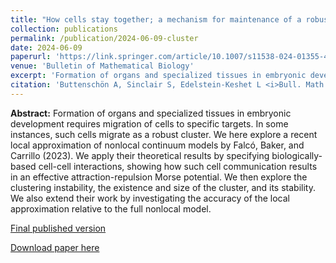 ```yaml
---
title: "How cells stay together; a mechanism for maintenance of a robust cluster explored by local and nonlocal continuum models"
collection: publications
permalink: /publication/2024-06-09-cluster
date: 2024-06-09
paperurl: 'https://link.springer.com/article/10.1007/s11538-024-01355-4'
venue: 'Bulletin of Mathematical Biology'
excerpt: 'Formation of organs and specialized tissues in embryonic development requires migration of cells to specific targets. In some instances, such cells migrate as a robust cluster. We here explore a recent local approximation of nonlocal continuum models by Falcó, Baker, and Carrillo (2023). We apply their theoretical results by specifying biologically-based cell-cell interactions, showing how such cell communication results in an effective attraction-repulsion Morse potential. We then explore the clustering instability, the existence and size of the cluster, and its stability. We also extend their work by investigating the accuracy of the local approximation relative to the full nonlocal model.'
citation: 'Buttenschön A, Sinclair S, Edelstein-Keshet L <i>Bull. Math. Bio.</i> (2024)'
---
```


**Abstract:** Formation of organs and specialized tissues in embryonic development requires migration of cells to specific targets. In some instances, such cells migrate as a robust cluster. We here explore a recent local approximation of nonlocal continuum models by Falcó, Baker, and Carrillo (2023). We apply their theoretical results by specifying biologically-based cell-cell interactions, showing how such cell communication results in an effective attraction-repulsion Morse potential. We then explore the clustering instability, the existence and size of the cluster, and its stability. We also extend their work by investigating the accuracy of the local approximation relative to the full nonlocal model.

[Final published version](https://link.springer.com/article/10.1007/s11538-024-01355-4)

[Download paper here](https://arxiv.org/abs/2406.02846)
